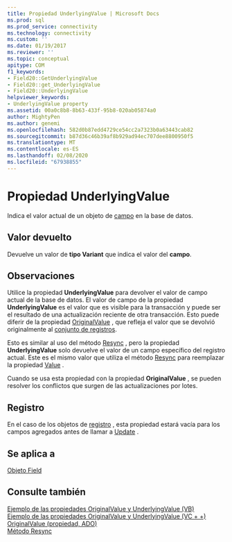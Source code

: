 ```yaml
---
title: Propiedad UnderlyingValue | Microsoft Docs
ms.prod: sql
ms.prod_service: connectivity
ms.technology: connectivity
ms.custom: ''
ms.date: 01/19/2017
ms.reviewer: ''
ms.topic: conceptual
apitype: COM
f1_keywords:
- Field20::GetUnderlyingValue
- Field20::get_UnderlyingValue
- Field20::UnderlyingValue
helpviewer_keywords:
- UnderlyingValue property
ms.assetid: 00a0c8b8-8b63-433f-95b8-020ab05874a0
author: MightyPen
ms.author: genemi
ms.openlocfilehash: 582d0b87edd4729ce54cc2a7323b0a63443cab82
ms.sourcegitcommit: b87d36c46b39af8b929ad94ec707dee8800950f5
ms.translationtype: MT
ms.contentlocale: es-ES
ms.lasthandoff: 02/08/2020
ms.locfileid: "67938855"
---
```

# <a name="underlyingvalue-property"></a>Propiedad UnderlyingValue
Indica el valor actual de un objeto de [campo](../../../ado/reference/ado-api/field-object.md) en la base de datos.  
  
## <a name="return-value"></a>Valor devuelto  
 Devuelve un valor de **tipo Variant** que indica el valor del **campo**.  
  
## <a name="remarks"></a>Observaciones  
 Utilice la propiedad **UnderlyingValue** para devolver el valor de campo actual de la base de datos. El valor de campo de la propiedad **UnderlyingValue** es el valor que es visible para la transacción y puede ser el resultado de una actualización reciente de otra transacción. Esto puede diferir de la propiedad [OriginalValue](../../../ado/reference/ado-api/originalvalue-property-ado.md) , que refleja el valor que se devolvió originalmente al [conjunto de registros](../../../ado/reference/ado-api/recordset-object-ado.md).  
  
 Esto es similar al uso del método [Resync](../../../ado/reference/ado-api/resync-method.md) , pero la propiedad **UnderlyingValue** solo devuelve el valor de un campo específico del registro actual. Este es el mismo valor que utiliza el método [Resync](../../../ado/reference/ado-api/resync-method.md) para reemplazar la propiedad [Value](../../../ado/reference/ado-api/value-property-ado.md) .  
  
 Cuando se usa esta propiedad con la propiedad **OriginalValue** , se pueden resolver los conflictos que surgen de las actualizaciones por lotes.  
  
## <a name="record"></a>Registro  
 En el caso de los objetos de [registro](../../../ado/reference/ado-api/record-object-ado.md) , esta propiedad estará vacía para los campos agregados antes de llamar a [Update](../../../ado/reference/ado-api/update-method.md) .  
  
## <a name="applies-to"></a>Se aplica a  
 [Objeto Field](../../../ado/reference/ado-api/field-object.md)  
  
## <a name="see-also"></a>Consulte también  
 [Ejemplo de las propiedades OriginalValue y UnderlyingValue (VB)](../../../ado/reference/ado-api/originalvalue-and-underlyingvalue-properties-example-vb.md)   
 [Ejemplo de las propiedades OriginalValue y UnderlyingValue (VC + +)](../../../ado/reference/ado-api/originalvalue-and-underlyingvalue-properties-example-vc.md)   
 [OriginalValue (propiedad, ADO)](../../../ado/reference/ado-api/originalvalue-property-ado.md)   
 [Método Resync](../../../ado/reference/ado-api/resync-method.md)
